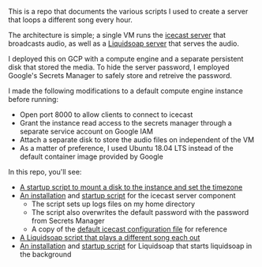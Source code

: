 This is a repo that documents the various scripts I used to create a server that loops a different song every hour.

The architecture is simple; a single VM runs the [icecast server](http://icecast.org/) that broadcasts audio, as well as a [Liquidsoap server](https://www.liquidsoap.info/) that serves the audio.

I deployed this on GCP with a compute engine and a separate persistent disk that stored the media. To hide the server password, I employed Google's Secrets Manager to safely store and retreive the password.

I made the following modifications to a default compute engine instance before running:
* Open port 8000 to allow clients to connect to icecast
* Grant the instance read access to the secrets manager through a separate service account on Google IAM
* Attach a separate disk to store the audio files on independent of the VM
* As a matter of preference, I used Ubuntu 18.04 LTS instead of the default container image provided by Google

In this repo, you'll see:
* [A startup script to mount a disk to the instance and set the timezone](mount.sh)
* [An installation](icecast/install.sh) and [startup script](icecast/startup.sh) for the icecast server component
    * The script sets up logs files on my home directory
    * The script also overwrites the default password with the password from Secrets Manager
    * A copy of the [default icecast configuration file](icecast/icecast.xml) for reference
* [A Liquidsoap script that plays a different song each out](timer.liq)
* [An installation](liquidsoap/install.sh) and [startup script](liquidsoap/startup.sh) for Liquidsoap that starts liquidsoap in the background